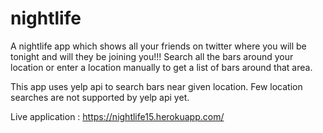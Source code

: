 # nightlife
A nightlife app which shows all your friends on twitter where you will be tonight and will they be joining you!!!
Search all the bars around your location or enter a location manually to get a list of bars around that area.

This app uses yelp api to search bars near given location. Few location searches are not supported by yelp api yet.

Live application : https://nightlife15.herokuapp.com/
